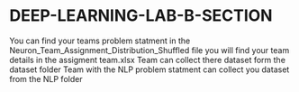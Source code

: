 # DEEP-LEARNING-LAB-B-SECTION

You can find your teams problem statment in the Neuron_Team_Assignment_Distribution_Shuffled file
you will find your team details in the assigment team.xlsx
Team can collect there dataset form the dataset folder
Team with the NLP problem statment can collect you dataset from the NLP folder

